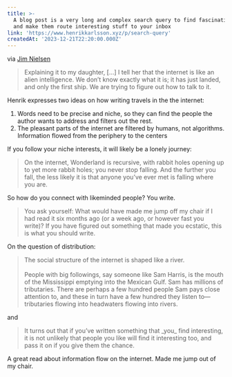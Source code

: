 ```yaml
---
title: >-
  A blog post is a very long and complex search query to find fascinating people
  and make them route interesting stuff to your inbox
link: 'https://www.henrikkarlsson.xyz/p/search-query'
createdAt: '2023-12-21T22:20:00.000Z'
---
```


via [Jim Nielsen](https://notes.jim-nielsen.com/#2023-11-27T2021)

> Explaining it to my daughter, \[...] I tell her that the internet is like an alien intelligence. We don’t know exactly what it is; it has just landed, and only the first ship. We are trying to figure out how to talk to it.

Henrik expresses two ideas on how writing travels in the the internet:

1. Words need to be precise and niche, so they can find the people the author wants to address and filters out the rest.
2. The pleasant parts of the internet are filtered by humans, not algorithms. Information flowed from the periphery to the centers

If you follow your niche interests, it will likely be a lonely journey:

> On the internet, Wonderland is recursive, with rabbit holes opening up to yet more rabbit holes; you never stop falling. And the further you fall, the less likely it is that anyone you’ve ever met is falling where you are.

So how do you connect with likeminded people? You write.

> You ask yourself: What would have made me jump off my chair if I had read it six months ago (or a week ago, or however fast you write)? If you have figured out something that made you ecstatic, this is what you should write.

On the question of distribution:

> The social structure of the internet is shaped like a river.\
> \
> People with big followings, say someone like Sam Harris, is the mouth of the Mississippi emptying into the Mexican Gulf. Sam has millions of tributaries. There are perhaps a few hundred people Sam pays close attention to, and these in turn have a few hundred they listen to—tributaries flowing into headwaters flowing into rivers. 

and

> It turns out that if you’ve written something that \_you\_ find interesting, it is not unlikely that people you like will find it interesting too, and pass it on if you give them the chance.

A great read about information flow on the internet. Made me jump out of my chair.
